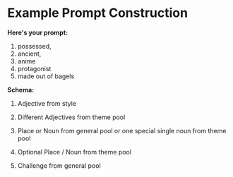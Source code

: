 # Example Prompt Construction

**Here's your prompt:**
  1. possessed, 
  2. ancient, 
  3. anime
  4. protagonist
  5. made out of bagels

**Schema:**
  1. Adjective from style
  
  2. Different Adjectives from theme pool
  
  3. Place or Noun from general pool or one special single noun from theme pool
  
  4. Optional Place / Noun from theme pool
  
  5. Challenge from general pool